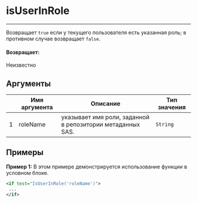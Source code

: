 # isUserInRole

---

Возвращает `true` если у текущего пользователя есть указанная роль; в противном случае возвращает `false`.

#### Возвращает:

Неизвестно

## Аргументы

|  | Имя аргумента | Описание | Тип значения |
| --- | --- | --- | --- |
| 1 | roleName | указывает имя роли, заданной в репозитории метаданных SAS. | `String` |

## Примеры

**Пример 1:** В этом примере демонстрируется использование функции в условном блоке.
```xml
<if test="IsUserInRole('roleName')">
 ...
</if>
```

